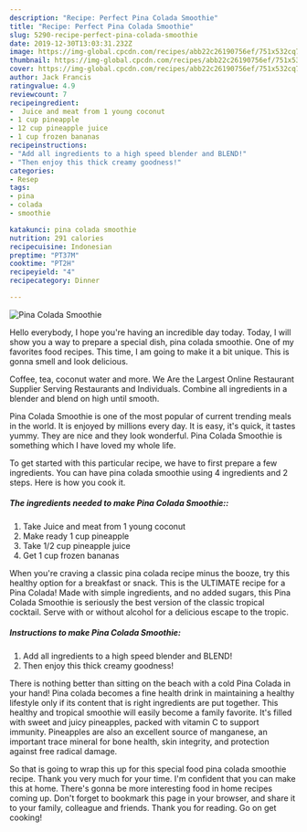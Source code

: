 ```yaml
---
description: "Recipe: Perfect Pina Colada Smoothie"
title: "Recipe: Perfect Pina Colada Smoothie"
slug: 5290-recipe-perfect-pina-colada-smoothie
date: 2019-12-30T13:03:31.232Z
image: https://img-global.cpcdn.com/recipes/abb22c26190756ef/751x532cq70/pina-colada-smoothie-recipe-main-photo.jpg
thumbnail: https://img-global.cpcdn.com/recipes/abb22c26190756ef/751x532cq70/pina-colada-smoothie-recipe-main-photo.jpg
cover: https://img-global.cpcdn.com/recipes/abb22c26190756ef/751x532cq70/pina-colada-smoothie-recipe-main-photo.jpg
author: Jack Francis
ratingvalue: 4.9
reviewcount: 7
recipeingredient:
-  Juice and meat from 1 young coconut
- 1 cup pineapple
- 12 cup pineapple juice
- 1 cup frozen bananas
recipeinstructions:
- "Add all ingredients to a high speed blender and BLEND!"
- "Then enjoy this thick creamy goodness!"
categories:
- Resep
tags:
- pina
- colada
- smoothie

katakunci: pina colada smoothie
nutrition: 291 calories
recipecuisine: Indonesian
preptime: "PT37M"
cooktime: "PT2H"
recipeyield: "4"
recipecategory: Dinner

---
```



![Pina Colada Smoothie](https://img-global.cpcdn.com/recipes/abb22c26190756ef/751x532cq70/pina-colada-smoothie-recipe-main-photo.jpg)

Hello everybody, I hope you're having an incredible day today. Today, I will show you a way to prepare a special dish, pina colada smoothie. One of my favorites food recipes. This time, I am going to make it a bit unique. This is gonna smell and look delicious.

Coffee, tea, coconut water and more. We Are the Largest Online Restaurant Supplier Serving Restaurants and Individuals. Combine all ingredients in a blender and blend on high until smooth.

Pina Colada Smoothie is one of the most popular of current trending meals in the world. It is enjoyed by millions every day. It is easy, it's quick, it tastes yummy. They are nice and they look wonderful. Pina Colada Smoothie is something which I have loved my whole life.


To get started with this particular recipe, we have to first prepare a few ingredients. You can have pina colada smoothie using 4 ingredients and 2 steps. Here is how you cook it.

##### The ingredients needed to make Pina Colada Smoothie::

1. Take  Juice and meat from 1 young coconut
1. Make ready 1 cup pineapple
1. Take 1/2 cup pineapple juice
1. Get 1 cup frozen bananas


When you&#39;re craving a classic pina colada recipe minus the booze, try this healthy option for a breakfast or snack. This is the ULTIMATE recipe for a Pina Colada! Made with simple ingredients, and no added sugars, this Pina Colada Smoothie is seriously the best version of the classic tropical cocktail. Serve with or without alcohol for a delicious escape to the tropic. 

##### Instructions to make Pina Colada Smoothie:

1. Add all ingredients to a high speed blender and BLEND!
1. Then enjoy this thick creamy goodness!


There is nothing better than sitting on the beach with a cold Pina Colada in your hand! Pina colada becomes a fine health drink in maintaining a healthy lifestyle only if its content that is right ingredients are put together. This healthy and tropical smoothie will easily become a family favorite. It&#39;s filled with sweet and juicy pineapples, packed with vitamin C to support immunity. Pineapples are also an excellent source of manganese, an important trace mineral for bone health, skin integrity, and protection against free radical damage. 

So that is going to wrap this up for this special food pina colada smoothie recipe. Thank you very much for your time. I'm confident that you can make this at home. There's gonna be more interesting food in home recipes coming up. Don't forget to bookmark this page in your browser, and share it to your family, colleague and friends. Thank you for reading. Go on get cooking!
